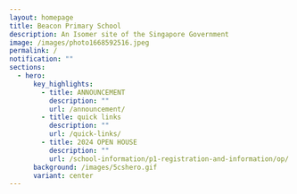 ```yaml
---
layout: homepage
title: Beacon Primary School
description: An Isomer site of the Singapore Government
image: /images/photo1668592516.jpeg
permalink: /
notification: ""
sections:
  - hero:
      key_highlights:
        - title: ANNOUNCEMENT
          description: ""
          url: /announcement/
        - title: quick links
          description: ""
          url: /quick-links/
        - title: 2024 OPEN HOUSE
          description: ""
          url: /school-information/p1-registration-and-information/op/
      background: /images/5cshero.gif
      variant: center
---
```

